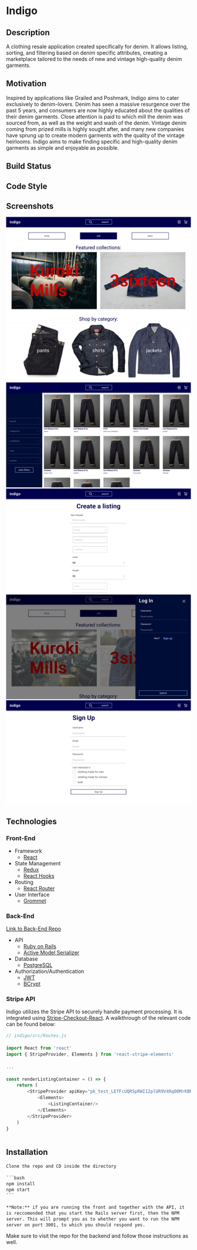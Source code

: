 # Indigo

## Description

A clothing resale application created specifically for denim. It allows listing, sorting, and filtering based on denim specific attributes, creating a marketplace tailored to the needs of new and vintage high-quality denim garments.

## Motivation

Inspired by applications like Grailed and Poshmark, Indigo aims to cater exclusively to denim-lovers. Denim has seen a massive resurgence over the past 5 years, and consumers are now highly educated about the qualities of their denim garments. Close attention is paid to which mill the denim was sourced from, as well as the weight and wash of the denim. Vintage denim coming from prized mills is highly sought after, and many new companies have sprung up to create modern garments with the quality of the vintage heirlooms. Indigo aims to make finding specific and high-quality denim garments as simple and enjoyable as possible.

## Build Status

## Code Style

## Screenshots

![screenshot of Indigo's home page, part 1](./public/indigo-home-1.png "home page 1")
![screenshot of Indigo's home page, part 1](./public/indigo-home-2.png "home page 2")
![screenshot of Indigo's shopping page, showing many listings and filters for them](./public/indigo-listings.png "listings")
![screenshot of Indigo's new listing form](./public/indigo-new-listing.png "new listing")
![screenshot of Indigo's login modal](./public/indigo-login.png "log in")
![screenshot of Indigo's sign up form](./public/indigo-signup.png "sign up")

## Technologies

### Front-End

- Framework
  - [React](www.github.com/react)
- State Management
  - [Redux](link)
  - [React Hooks](link)
- Routing
  - [React Router](link)
- User Interface
  - [Grommet](www.github.com/grommet)

### Back-End

[Link to Back-End Repo](https://github.com/shanelonergan/indigo-api)

- API
  - [Ruby on Rails](link)
  - [Active Model Serializer](link)
- Database
  - [PostgreSQL](link)
- Authorization/Authentication
  - [JWT](link)
  - [BCrypt](link)

### Stripe API

Indigo utilizes the Stripe API to securely handle payment processing. It is integrated using [Stripe-Checkout-React](link). A walkthrough of the relevant code can be found below:

```javascript
// indigo/src/Routes.js

import React from 'react'
import { StripeProvider, Elements } from 'react-stripe-elements'

...

const renderListingContainer = () => {
    return (
        <StripeProvider apiKey="pk_test_LEfFcUQR5pRWI12plUR9V4Rq00MrKBR0Bg">
            <Elements>
                <ListingContainer/>
            </Elements>
        </StripeProvider>
    )
}
```

```javascript

```

## Installation

    Clone the repo and CD inside the directory

    ```bash
    npm install
    npm start
    ```

    **Note:** if you are running the front and together with the API, it is reccomended that you start the Rails server first, then the NPM server. This will prompt you as to whether you want to run the NPM server on port 3001, to which you should respond yes.

Make sure to visit the repo for the backend and follow those instructions as well.
